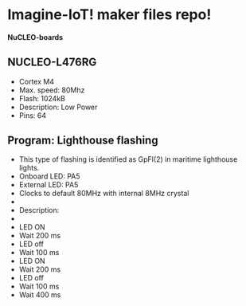 Imagine-IoT! maker files repo!
=======================================

#### NuCLEO-boards

## NUCLEO-L476RG
* Cortex M4
* Max. speed: 80Mhz
* Flash: 1024kB
* Description: Low Power
* Pins: 64

## Program: Lighthouse flashing
* This type of flashing is identified as GpFI(2) in maritime lighthouse lights.
* Onboard LED: PA5
* External LED: PA5
* Clocks to default 80MHz with internal 8MHz crystal
* 
* Description:
* 
* LED ON
* Wait 200 ms
* LED off
* Wait 100 ms
* LED ON
* Wait 200 ms
* LED off
* Wait 100 ms
* Wait 400 ms
